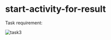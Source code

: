 # start-activity-for-result

Task requirement:

![task3](https://user-images.githubusercontent.com/49322171/127738529-a7031dd8-d1c8-48c5-b309-202e974e6a95.PNG)
